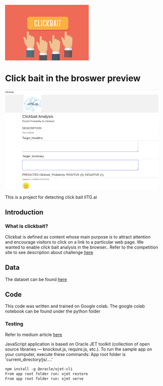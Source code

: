 ![GitHub Logo](/images/download.png)

# Click bait in the broswer preview

![GitHub Logo](/images/preview.png)

This is a project for detecting click bait IITG.ai
## Introduction
### What is clickbait?

Clickbat is defined as content whose main purpose is to attract attention and encourage visitors to click on a link to a particular web page.
We wanted to enable click bait analysis in the browser.. Refer to the competition site to see description about challenge [here](https://www.clickbait-challenge.org/)

## Data

The dataset can be found [here](https://drive.google.com/drive/folders/1YESJbDd6eN2iexOWB-D2VlRKRYRQQa7T?usp=sharing)

## Code

This code was written and trained on Google colab. The google colab notebook can be found under the python folder

### Testing

Refer to medium article [here](https://towardsdatascience.com/tensorflow-js-using-javascript-web-worker-to-run-ml-predict-function-c280e966bcab)

JavaScript application is based on Oracle JET toolkit (collection of open source libraries — knockout.js, require.js, etc.). To run the sample app on your computer, execute these commands:
App root folder is 'current_directory/js/....'

```shell
npm install -g @oracle/ojet-cli
From app root folder run: ojet restore
From app root folder run: ojet serve
```

